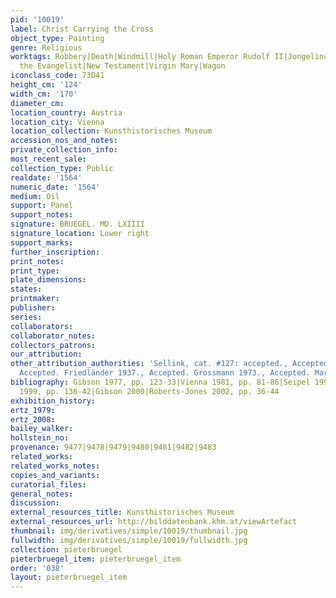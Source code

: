 ```yaml
---
pid: '10019'
label: Christ Carrying the Cross
object_type: Painting
genre: Religious
worktags: Robbery|Death|Windmill|Holy Roman Emperor Rudolf II|Jongelinck|Field|Mountain|Beggars|Burghers|Children|Crowd|Merchants|Soldiers|Christ|John
  the Evangelist|New Testament|Virgin Mary|Wagon
iconclass_code: 73D41
height_cm: '124'
width_cm: '170'
diameter_cm:
location_country: Austria
location_city: Vienna
location_collection: Kunsthistorisches Museum
accession_nos_and_notes:
private_collection_info:
most_recent_sale:
collection_type: Public
realdate: '1564'
numeric_date: '1564'
medium: Oil
support: Panel
support_notes:
signature: BRUEGEL. MD. LXIIII
signature_location: Lower right
support_marks:
further_inscription:
print_notes:
print_type:
plate_dimensions:
states:
printmaker:
publisher:
series:
collaborators:
collaborator_notes:
collectors_patrons:
our_attribution:
other_attribution_authorities: 'Sellink, cat. #127: accepted., Accepted. Tolnay 1935.,
  Accepted. Friedländer 1937., Accepted. Grossmann 1973., Accepted. Marijnissen 1988.'
bibliography: Gibson 1977, pp. 123-33|Vienna 1981, pp. 81-86|Seipel 1998, pp. 68-83|Müller
  1999, pp. 136-42|Gibson 2000|Roberts-Jones 2002, pp. 36-44
exhibition_history:
ertz_1979:
ertz_2008:
bailey_walker:
hollstein_no:
provenance: 9477|9478|9479|9480|9481|9482|9483
related_works:
related_works_notes:
copies_and_variants:
curatorial_files:
general_notes:
discussion:
external_resources_title: Kunsthistorisches Museum
external_resources_url: http://bilddatenbank.khm.at/viewArtefact
thumbnail: img/derivatives/simple/10019/thumbnail.jpg
fullwidth: img/derivatives/simple/10019/fullwidth.jpg
collection: pieterbruegel
pieterbruegel_item: pieterbruegel_item
order: '038'
layout: pieterbruegel_item
---
```

